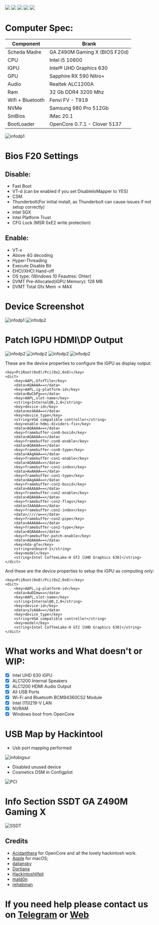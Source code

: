 [![](https://img.shields.io/badge/Gitter%20HL%20Community-Chat-informational?style=flat&logo=gitter&logoColor=white&color=ed1965)](https://gitter.im/Hackintosh-Life-IT/community)
[![](https://img.shields.io/badge/Reposity-Baio77-informational?style=flat&logo=apple&logoColor=white&color=9debeb)](https://github.com/Baio1977?tab=repositories)
[![](https://img.shields.io/badge/Telegram-HackintoshLifeIT-informational?style=flat&logo=telegram&logoColor=white&color=5fb659)](https://t.me/HackintoshLife_it)
[![](https://img.shields.io/badge/Facebook-HackintoshLifeIT-informational?style=flat&logo=facebook&logoColor=white&color=3a4dc9)](https://www.facebook.com/hackintoshlife/)
[![](https://img.shields.io/badge/Instagram-HackintoshLifeIT-informational?style=flat&logo=instagram&logoColor=white&color=8a178a)](https://www.instagram.com/hackintoshlife.it_official/)

# Computer Spec:

| Component        | Brank                              |
| ---------------- | ---------------------------------- |
| Scheda Madre     | GA Z490M Gaming X (BIOS F20d)      | 
| CPU              | Intel i5 10600                     | 
| IGPU             | Intel® UHD Graphics 630            |
| GPU              | Sapphire RX 590 Nitro+             |
| Audio            | Realtek ALC1200A                   |
| Ram              | 32 Gb DDR4 3200 Mhz                |
| Wifi + Bluetooth | Fenvi FV - T919                    |
| NVMe             | Samsung 980 Pro 512Gb              |
| SmBios           | IMac 20.1                          |
| BootLoader       | OpenCore 0.7.1 - Clover 5137       |

![infodp1](./Screenshot/11.png)

# Bios F20 Settings

## Disable:

- Fast Boot
- VT-d (can be enabled if you set DisableIoMapper to YES)
- CSM
- Thunderbolt(For initial install, as Thunderbolt can cause issues if not setup correctly)
- Intel SGX
- Intel Platform Trust
- CFG Lock (MSR 0xE2 write protection)

## Enable:

- VT-x
- Above 4G decoding
- Hyper-Threading
- Execute Disable Bit
- EHCI/XHCI Hand-off
- OS type: (Windows 10 Feautres: Ohter)
- DVMT Pre-Allocated(iGPU Memory): 128 MB
- DVMT Total Gfx Mem → MAX
  
# Device Screenshot
![infodp1](./Screenshot/4.png)
![infodp2](./Screenshot/5.png)

# Patch IGPU HDMI\DP Output
![infodp2](./Screenshot/12.jpg)
![infodp2](./Screenshot/8.png)
![infodp2](./Screenshot/9.png)
![infodp2](./Screenshot/10.png)

These are the device properties to configure the iGPU as display output:
```
<key>PciRoot(0x0)/Pci(0x2,0x0)</key>
<dict>
    <key>AAPL,GfxYTile</key>
    <data>AQAAAA==</data>
    <key>AAPL,ig-platform-id</key>
    <data>BwCbPg==</data>
    <key>AAPL,slot-name</key>
    <string>Internal@0,2,0</string>
    <key>device-id</key>
    <data>mz4AAA==</data>
    <key>device_type</key>
    <string>VGA compatible controller</string>
    <key>enable-hdmi-dividers-fix</key>
    <data>AQAAAA==</data>
    <key>framebuffer-con0-busid</key>
    <data>AQAAAA==</data>
    <key>framebuffer-con0-enable</key>
    <data>AQAAAA==</data>
    <key>framebuffer-con0-type</key>
    <data>AAgAAA==</data>
    <key>framebuffer-con1-enable</key>
    <data>AQAAAA==</data>
    <key>framebuffer-con1-index</key>
    <data>AwAAAA==</data>
    <key>framebuffer-con1-type</key>
    <data>AAgAAA==</data>
    <key>framebuffer-con2-busid</key>
    <data>AAAAAA==</data>
    <key>framebuffer-con2-enable</key>
    <data>AQAAAA==</data>
    <key>framebuffer-con2-flags</key>
    <data>IAAAAA==</data>
    <key>framebuffer-con2-index</key>
    <data>/////w==</data>
    <key>framebuffer-con2-pipe</key>
    <data>AAAAAA==</data>
    <key>framebuffer-con2-type</key>
    <data>AQAAAA==</data>
    <key>framebuffer-patch-enable</key>
    <data>AQAAAA==</data>
    <key>hda-gfx</key>
    <string>onboard-1</string>
    <key>model</key>
    <string>Intel CoffeeLake-H GT2 [UHD Graphics 630]</string>
</dict>
```

And these are the device properties to setup the iGPU as computing only:
```
<key>PciRoot(0x0)/Pci(0x2,0x0)</key>
<dict>
    <key>AAPL,ig-platform-id</key>
    <data>AwDImw==</data>
    <key>AAPL,slot-name</key>
    <string>Internal@0,2,0</string>
    <key>device-id</key>
    <data>yJsAAA==</data>
    <key>device_type</key>
    <string>VGA compatible controller</string>
    <key>model</key>
    <string>Intel CoffeeLake-H GT2 [UHD Graphics 630]</string>
</dict>
```
# What works and What doesn't or WIP:
- [x] Intel UHD 630 iGPU
- [x] ALC1200 Internal Speakers
- [x] ALC1200 HDMI Audio Output
- [x] All USB Ports 
- [x] Wi-Fi and Bluetooth BCM94360CS2 Module
- [x] Intel (11)I219-V LAN
- [x] NVRAM
- [x] Windows boot from OpenCore

# USB Map by Hackintool
- Usb port mapping performed

![infobigsur](./Screenshot/3.png)

- Disabled unused device
- Cosmetics DSM in Configplist

![PCI](./Screenshot/7.png)

# Info Section SSDT GA Z490M Gaming X

![SSDT](./Screenshot/6.png)

## Credits

- [Acidanthera](https://github.com/acidanthera) for OpenCore and all the lovely hackintosh work.
- [Apple](https://apple.com) for macOS;
- [daliansky](https://github.com/daliansky)
- [Dortiana](https://github.com/dortania)
- [Hackintoshlifeit](https://github.com/Hackintoshlifeit)
- [mald0n](https://github.com/MaLd0n)
- [rehabman](https://github.com/RehabMan)

# If you need help please contact us on [Telegram](https://t.me/HackintoshLife_it) or [Web](https://www.hackintoshlife.it/)
